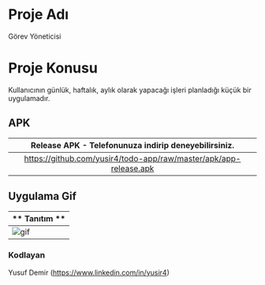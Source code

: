 # Proje Adı
Görev Yöneticisi

# Proje Konusu
Kullanıcının günlük, haftalık, aylık olarak yapacağı işleri planladığı küçük bir uygulamadır.

## APK

| Release APK - Telefonunuza indirip deneyebilirsiniz. |
| :---:   | 
| https://github.com/yusir4/todo-app/raw/master/apk/app-release.apk |

## Uygulama Gif

|** Tanıtım **|
|---|
|![gif](https://user-images.githubusercontent.com/62894501/104864745-010d4c00-594b-11eb-9077-8c995195a4c8.gif)|

### Kodlayan
Yusuf Demir (https://www.linkedin.com/in/yusir4)

